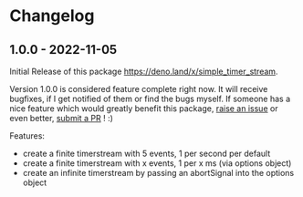 # Changelog 

## 1.0.0 - 2022-11-05

Initial Release of this package https://deno.land/x/simple_timer_stream. 

Version 1.0.0 is considered feature complete right now. 
It will receive bugfixes, if I get notified of them or find the bugs myself. 
If someone has a nice feature which would greatly benefit this package, [raise an issue](https://github.com/codemonument/deno_simple_timer_stream/issues) or even better, 
[submit a PR](https://github.com/codemonument/deno_simple_timer_stream/pulls) ! :) 


Features: 

- create a finite timerstream with 5 events, 1 per second per default 
- create a finite timerstream with x events, 1 per x ms (via options object)
- create an infinite timerstream by passing an abortSignal into the options object